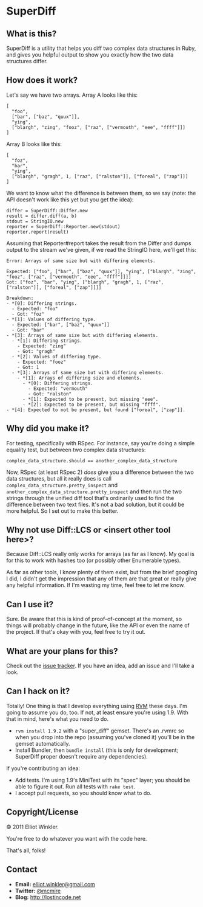# SuperDiff

## What is this?

SuperDiff is a utility that helps you diff two complex data structures in Ruby, and gives you helpful output to show you exactly how the two data structures differ.

## How does it work?

Let's say we have two arrays. Array A looks like this:

    [
      "foo",
      ["bar", ["baz", "quux"]],
      "ying",
      ["blargh", "zing", "fooz", ["raz", ["vermouth", "eee", "ffff"]]]
    ]

Array B looks like this:

    [
      "foz",
      "bar",
      "ying",
      ["blargh", "gragh", 1, ["raz", ["ralston"]], ["foreal", ["zap"]]]
    ]

We want to know what the difference is between them, so we say (note: the API doesn't work like this yet but you get the idea):

    differ = SuperDiff::Differ.new
    result = differ.diff(a, b)
    stdout = StringIO.new
    reporter = SuperDiff::Reporter.new(stdout)
    reporter.report(result)

Assuming that Reporter#report takes the result from the Differ and dumps output to the stream we've given, if we read the StringIO here, we'll get this:

    Error: Arrays of same size but with differing elements.

    Expected: ["foo", ["bar", ["baz", "quux"]], "ying", ["blargh", "zing", "fooz", ["raz", ["vermouth", "eee", "ffff"]]]]
    Got: ["foz", "bar", "ying", ["blargh", "gragh", 1, ["raz", ["ralston"]], ["foreal", ["zap"]]]]

    Breakdown:
    - *[0]: Differing strings.
      - Expected: "foo"
      - Got: "foz"
    - *[1]: Values of differing type.
      - Expected: ["bar", ["baz", "quux"]]
      - Got: "bar"
    - *[3]: Arrays of same size but with differing elements.
      - *[1]: Differing strings.
        - Expected: "zing"
        - Got: "gragh"
      - *[2]: Values of differing type.
        - Expected: "fooz"
        - Got: 1
      - *[3]: Arrays of same size but with differing elements.
        - *[1]: Arrays of differing size and elements.
          - *[0]: Differing strings.
            - Expected: "vermouth"
            - Got: "ralston"
          - *[1]: Expected to be present, but missing "eee".
          - *[2]: Expected to be present, but missing "ffff".
    - *[4]: Expected to not be present, but found ["foreal", ["zap"]].

## Why did you make it?

For testing, specifically with RSpec. For instance, say you're doing a simple equality test, but between two complex data structures:

    complex_data_structure.should == another_complex_data_structure

Now, RSpec (at least RSpec 2) *does* give you a difference between the two data structures, but all it really does is call `complex_data_structure.pretty_inspect` and `another_complex_data_structure.pretty_inspect` and then run the two strings through the unified diff tool that's ordinarily used to find the difference between two text files. It's not a bad solution, but it could be more helpful. So I set out to make this better.

## Why not use Diff::LCS or \<insert other tool here\>?

Because Diff::LCS really only works for arrays (as far as I know). My goal is for this to work with hashes too (or possibly other Enumerable types).

As far as other tools, I know plenty of them exist, but from the brief googling I did, I didn't get the impression that any of them are that great or really give any helpful information. If I'm wasting my time, feel free to let me know.

## Can I use it?

Sure. Be aware that this is kind of proof-of-concept at the moment, so things will probably change in the future, like the API or even the name of the project. If that's okay with you, feel free to try it out.

## What are your plans for this?

Check out the [issue tracker](http://github.com/mcmire/super_diff/issues). If you have an idea, add an issue and I'll take a look.

## Can I hack on it?

Totally! One thing is that I develop everything using [RVM](http://rvm.beginrescueend.com) these days. I'm going to assume you do, too. If not, at least ensure you're using 1.9. With that in mind, here's what you need to do. 

* `rvm install 1.9.2` with a "super_diff" gemset. There's an .rvmrc so when you drop into the repo (assuming you've cloned it) you'll be in the gemset automatically.
* Install Bundler, then `bundle install` (this is only for development; SuperDiff proper doesn't require any dependencies).

If you're contributing an idea:

* Add tests. I'm using 1.9's MiniTest with its "spec" layer; you should be able to figure it out. Run all tests with `rake test`.
* I accept pull requests, so you should know what to do.

## Copyright/License

&copy; 2011 Elliot Winkler.

You're free to do whatever you want with the code here.

That's all, folks!

## Contact

* **Email:** <elliot.winkler@gmail.com>
* **Twitter:** [@mcmire](http://twitter.com/mcmire)
* **Blog:** <http://lostincode.net>